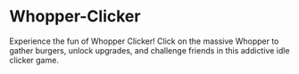 # Whopper-Clicker
Experience the fun of Whopper Clicker! Click on the massive Whopper to gather burgers, unlock upgrades, and challenge friends in this addictive idle clicker game.
